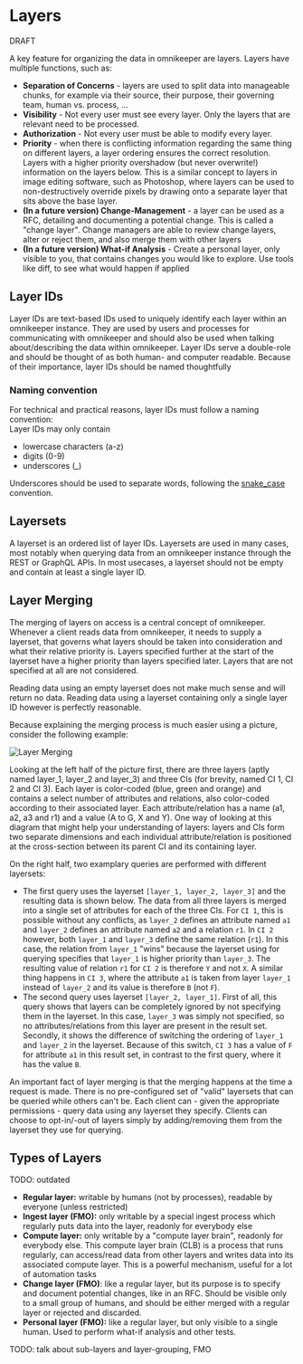 # Layers

DRAFT

A key feature for organizing the data in omnikeeper are layers. Layers have multiple functions, such as:

*   **Separation of Concerns** - layers are used to split data into manageable chunks, for example via their source, their purpose, their governing team, human vs. process, ...
*   **Visibility** - Not every user must see every layer. Only the layers that are relevant need to be processed.
*   **Authorization** - Not every user must be able to modify every layer.
*   **Priority** - when there is conflicting information regarding the same thing on different layers, a layer ordering ensures the correct resolution. Layers with a higher priority overshadow (but never overwrite!) information on the layers below. This is a similar concept to layers in image editing software, such as Photoshop, where layers can be used to non-destructively override pixels by drawing onto a separate layer that sits above the base layer.
*   **(In a future version) Change-Management** - a layer can be used as a RFC, detailing and documenting a potential change. This is called a &quot;change layer&quot;. Change managers are able to review change layers, alter or reject them, and also merge them with other layers
*   **(In a future version) What-if Analysis** - Create a personal layer, only visible to you, that contains changes you would like to explore. Use tools like diff, to see what would happen if applied

## Layer IDs
Layer IDs are text-based IDs used to uniquely identify each layer within an omnikeeper instance. They are used by users and processes for communicating with omnikeeper and should also be used when talking about/describing the data within omnikeeper. Layer IDs serve a double-role and should be thought of as both human- and computer readable. Because of their importance, layer IDs should be named thoughtfully  
### Naming convention 
For technical and practical reasons, layer IDs must follow a naming convention:  
Layer IDs may only contain 
- lowercase characters (a-z)
- digits (0-9)
- underscores (_)

Underscores should be used to separate words, following the [snake_case](https://en.wikipedia.org/wiki/Snake_case) convention.

## Layersets
A layerset is an ordered list of layer IDs. Layersets are used in many cases, most notably when querying data from an omnikeeper instance through the REST or GraphQL APIs. In most usecases, a layerset should not be empty and contain at least a single layer ID.

## Layer Merging
The merging of layers on access is a central concept of omnikeeper. Whenever a client reads data from omnikeeper, it needs to supply a layerset, that governs what layers should be taken into consideration and what their relative priority is. Layers specified further at the start of the layerset have a higher priority than layers specified later. Layers that are not specified at all are not considered. 

Reading data using an empty layerset does not make much sense and will return no data. Reading data using a layerset containing only a single layer ID however is perfectly reasonable.

Because explaining the merging process is much easier using a picture, consider the following example:

 ![Layer Merging](assets/drawio/overview-layer-ci-attributes.svg)

Looking at the left half of the picture first, there are three layers (aptly named layer_1, layer_2 and layer_3) and three CIs (for brevity, named CI 1, CI 2 and CI 3). Each layer is color-coded (blue, green and orange) and contains a select number of attributes and relations, also color-coded according to their associated layer. Each attribute/relation has a name (a1, a2, a3 and r1) and a value (A to G, X and Y). One way of looking at this diagram that might help your understanding of layers: layers and CIs form two separate dimensions and each individual attribute/relation is positioned at the cross-section between its parent CI and its containing layer.

On the right half, two examplary queries are performed with different layersets:
* The first query uses the layerset `[layer_1, layer_2, layer_3]` and the resulting data is shown below. The data from all three layers is merged into a single set of attributes for each of the three CIs. For `CI 1`, this is possible without any conflicts, as `layer_2` defines an attribute named `a1` and `layer_2` defines an attribute named `a2` and a relation `r1`. In `CI 2` however, both `layer_1` and `layer_3` define the same relation (`r1`). In this case, the relation from `layer_1` "wins" because the layerset using for querying specifies that `layer_1` is higher priority than `layer_3`. The resulting value of relation `r1` for `CI 2` is therefore `Y` and not `X`. A similar thing happens in `CI 3`, where the attribute `a1` is taken from layer `layer_1` instead of `layer_2` and its value is therefore `B` (not `F`).
* The second query uses layerset `[layer_2, layer_1]`. First of all, this query shows that layers can be completely ignored by not specifying them in the layerset. In this case, `layer_3` was simply not specified, so no attributes/relations from this layer are present in the result set. Secondly, it shows the difference of switching the ordering of `layer_1` and `layer_2` in the layerset. Because of this switch, `CI 3` has a value of `F` for attribute `a1` in this result set, in contrast to the first query, where it has the value `B`.

An important fact of layer merging is that the merging happens at the time a request is made. There is no pre-configured set of "valid" layersets that can be queried while others can't be. Each client can - given the appropriate permissions - query data using any layerset they specify. Clients can choose to opt-in/-out of layers simply by adding/removing them from the layerset they use for querying.

## Types of Layers

TODO: outdated

*   **Regular layer:** writable by humans (not by processes), readable by everyone (unless restricted)
*   **Ingest layer (FMO):** only writable by a special ingest process which regularly puts data into the layer, readonly for everybody else
*   **Compute layer:** only writable by a &quot;compute layer brain&quot;, readonly for everybody else. This compute layer brain (CLB) is a process that runs regularly, can access/read data from other layers and writes data into its associated compute layer. This is a powerful mechanism, useful for a lot of automation tasks
*   **Change layer (FMO)**: like a regular layer, but its purpose is to specify and document potential changes, like in an RFC. Should be visible only to a small group of humans, and should be either merged with a regular layer or rejected and discarded.
*   **Personal layer (FMO):** like a regular layer, but only visible to a single human. Used to perform what-if analysis and other tests.

TODO: talk about sub-layers and layer-grouping, FMO
